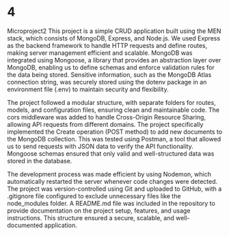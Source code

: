 # 4
Microproject2
This project is a simple CRUD application built using the MEN stack, which consists of MongoDB, Express, and Node.js. We used Express as the backend framework to handle HTTP requests and define routes, making server management efficient and scalable. MongoDB was integrated using Mongoose, a library that provides an abstraction layer over MongoDB, enabling us to define schemas and enforce validation rules for the data being stored. Sensitive information, such as the MongoDB Atlas connection string, was securely stored using the dotenv package in an environment file (.env) to maintain security and flexibility.

The project followed a modular structure, with separate folders for routes, models, and configuration files, ensuring clean and maintainable code. The cors middleware was added to handle Cross-Origin Resource Sharing, allowing API requests from different domains. The project specifically implemented the Create operation (POST method) to add new documents to the MongoDB collection. This was tested using Postman, a tool that allowed us to send requests with JSON data to verify the API functionality. Mongoose schemas ensured that only valid and well-structured data was stored in the database.

The development process was made efficient by using Nodemon, which automatically restarted the server whenever code changes were detected. The project was version-controlled using Git and uploaded to GitHub, with a .gitignore file configured to exclude unnecessary files like the node_modules folder. A README.md file was included in the repository to provide documentation on the project setup, features, and usage instructions. This structure ensured a secure, scalable, and well-documented application.
